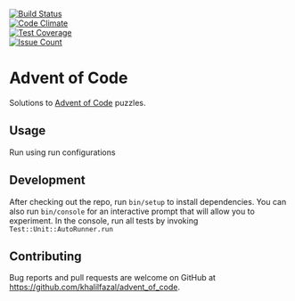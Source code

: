 [![Build Status](https://travis-ci.org/khalilfazal/advent_of_code.svg?branch=master)](https://travis-ci.org/khalilfazal/advent_of_code)  
[![Code Climate](https://codeclimate.com/github/khalilfazal/advent_of_code/badges/gpa.svg)](https://codeclimate.com/github/khalilfazal/advent_of_code/trends)  
[![Test Coverage](https://codeclimate.com/github/khalilfazal/advent_of_code/badges/coverage.svg)](https://codeclimate.com/github/khalilfazal/advent_of_code/coverage)  
[![Issue Count](https://codeclimate.com/github/khalilfazal/advent_of_code/badges/issue_count.svg)](https://codeclimate.com/github/khalilfazal/advent_of_code/issues)

# Advent of Code

Solutions to [Advent of Code](http://advent_of_code.com/) puzzles.

## Usage

Run using run configurations

## Development

After checking out the repo, run `bin/setup` to install dependencies. You can also run `bin/console` for an interactive prompt that will allow you to experiment. In the console, run all tests by invoking `Test::Unit::AutoRunner.run`

## Contributing

Bug reports and pull requests are welcome on GitHub at https://github.com/khalilfazal/advent_of_code.
